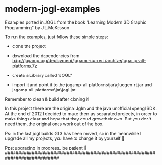 modern-jogl-examples
====================

Examples ported in JOGL from the book "Learning Modern 3D Graphic Programming" by J.L.McKesson

To run the examples, just follow these simple steps:

- clone the project

- download the dependencies from http://jogamp.org/deployment/jogamp-current/archive/jogamp-all-platforms.7z

- create a Library called "JOGL"

- import it and point it to the jogamp-all-platforms\jar\gluegen-rt.jar and jogamp-all-platforms\jar\jogl.jar

Remember to clean & build after cloning it!


In this project there are the original Jglm and the java unofficial opengl SDK. At the end of 2012 I decided to make them as separated projects, in order to make things clear and hope that they could grow their own. But you don't need them, the original ones work out of the box.



Ps: in the last jogl builds GL3 has been moved, so in the meanwhile I upgrade all my projects, you have to change it by yourself  :grimacing:

Pps: upgrading in progress.. be patient  :pray: ############################################################################
